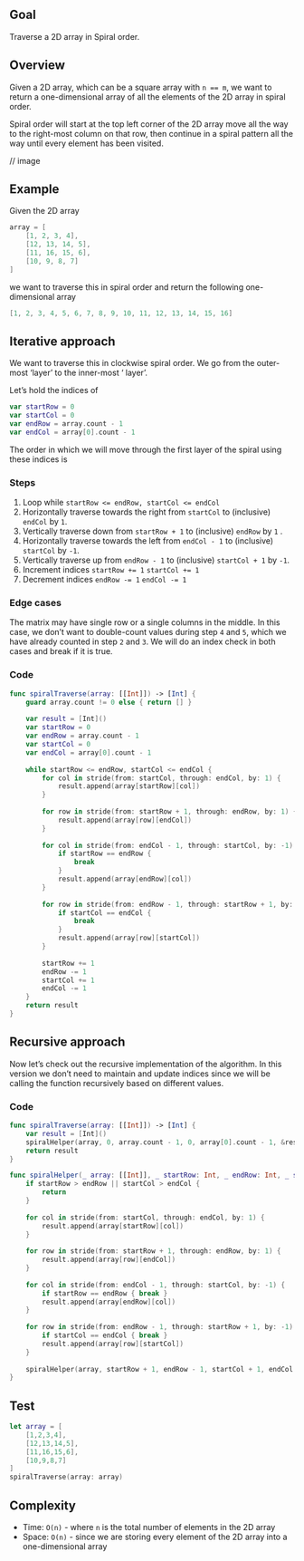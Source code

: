
## Goal
Traverse a 2D array in Spiral order.

## Overview
Given a 2D array, which can be a square array with `n == m`,  we want to return a one-dimensional array of all the elements of the 2D array in spiral order.

Spiral order will start at the top left corner of the 2D array move all the way to the right-most column on that row, then continue in a spiral pattern all the way until every element has been visited.

// image

## Example
Given the 2D array

```swift
array = [
    [1, 2, 3, 4],
    [12, 13, 14, 5],
    [11, 16, 15, 6],
    [10, 9, 8, 7]
]
```

we want to traverse this in spiral order and return the following one-dimensional array

```swift
[1, 2, 3, 4, 5, 6, 7, 8, 9, 10, 11, 12, 13, 14, 15, 16]
```

## Iterative approach
We want to traverse this in clockwise spiral order. We go from the outer-most ‘layer’ to the inner-most ‘ layer’.  

Let’s hold the indices of

```swift
var startRow = 0
var startCol = 0
var endRow = array.count - 1
var endCol = array[0].count - 1
```

The order in which we will move through the first layer of the spiral using these indices is

### Steps

1. Loop while `startRow <= endRow, startCol <= endCol`
2. Horizontally traverse towards the right from `startCol` to (inclusive) `endCol`  by `1`.
3. Vertically traverse down from `startRow + 1`  to (inclusive) `endRow`  by `1` .
4. Horizontally traverse towards the left from `endCol - 1`  to (inclusive) `startCol` by `-1`.
5. Vertically traverse up from `endRow - 1` to (inclusive) `startCol + 1` by `-1`.
6. Increment indices `startRow += 1` `startCol += 1`
7. Decrement indices `endRow -= 1` `endCol -= 1`

### Edge cases
The matrix may have single row or a single columns in the middle. In this case, we don’t want to double-count values during step `4` and `5`, which we have already counted in step `2` and `3`. We will do an index check in both cases and break if it is true.

### Code

```swift
func spiralTraverse(array: [[Int]]) -> [Int] {
    guard array.count != 0 else { return [] }
    
    var result = [Int]()
    var startRow = 0
    var endRow = array.count - 1
    var startCol = 0
    var endCol = array[0].count - 1
    
    while startRow <= endRow, startCol <= endCol {
        for col in stride(from: startCol, through: endCol, by: 1) {
            result.append(array[startRow][col])
        }
        
        for row in stride(from: startRow + 1, through: endRow, by: 1) {
            result.append(array[row][endCol])
        }
        
        for col in stride(from: endCol - 1, through: startCol, by: -1) {
            if startRow == endRow {
                break
            }
            result.append(array[endRow][col])
        }
        
        for row in stride(from: endRow - 1, through: startRow + 1, by: -1) {
            if startCol == endCol {
                break
            }
            result.append(array[row][startCol])
        }
        
        startRow += 1
        endRow -= 1
        startCol += 1
        endCol -= 1
    }
    return result
}
```

## Recursive approach
Now let’s check out the recursive implementation of the algorithm. In this version we don’t need to maintain and update indices since we will be calling the function recursively based on different values.

### Code
```swift
func spiralTraverse(array: [[Int]]) -> [Int] {
    var result = [Int]()
    spiralHelper(array, 0, array.count - 1, 0, array[0].count - 1, &result)
    return result
}

func spiralHelper(_ array: [[Int]], _ startRow: Int, _ endRow: Int, _ startCol: Int, _ endCol: Int, _ result: inout [Int]) {
    if startRow > endRow || startCol > endCol {
        return
    }
    
    for col in stride(from: startCol, through: endCol, by: 1) {
        result.append(array[startRow][col])
    }
    
    for row in stride(from: startRow + 1, through: endRow, by: 1) {
        result.append(array[row][endCol])
    }
    
    for col in stride(from: endCol - 1, through: startCol, by: -1) {
        if startRow == endRow { break }
        result.append(array[endRow][col])
    }
    
    for row in stride(from: endRow - 1, through: startRow + 1, by: -1) {
        if startCol == endCol { break }
        result.append(array[row][startCol])
    }
    
    spiralHelper(array, startRow + 1, endRow - 1, startCol + 1, endCol - 1, &result)
}
```

## Test

```swift
let array = [
    [1,2,3,4],
    [12,13,14,5],
    [11,16,15,6],
    [10,9,8,7]
]
spiralTraverse(array: array)
```

## Complexity

* Time: `O(n)` - where `n` is the total number of elements in the 2D array
* Space: `O(n)` - since we are storing every element of the 2D array into a one-dimensional array
